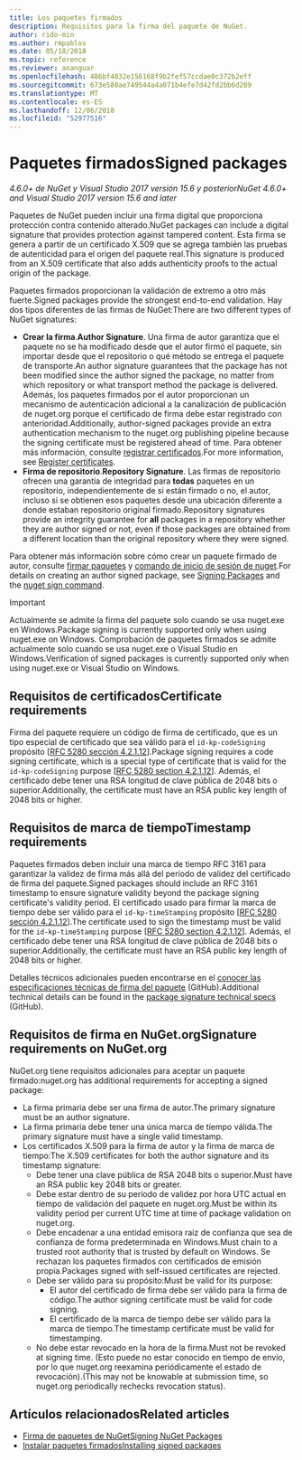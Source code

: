 ```yaml
---
title: Los paquetes firmados
description: Requisitos para la firma del paquete de NuGet.
author: rido-min
ms.author: rmpablos
ms.date: 05/18/2018
ms.topic: reference
ms.reviewer: ananguar
ms.openlocfilehash: 486bf4032e156168f9b2fef57ccdae0c372b2eff
ms.sourcegitcommit: 673e580ae749544a4a071b4efe7d42fd2bb6d209
ms.translationtype: MT
ms.contentlocale: es-ES
ms.lasthandoff: 12/06/2018
ms.locfileid: "52977516"
---
```

# <a name="signed-packages"></a><span data-ttu-id="96f98-103">Paquetes firmados</span><span class="sxs-lookup"><span data-stu-id="96f98-103">Signed packages</span></span>

<span data-ttu-id="96f98-104">*4.6.0+ de NuGet y Visual Studio 2017 versión 15.6 y posterior*</span><span class="sxs-lookup"><span data-stu-id="96f98-104">*NuGet 4.6.0+ and Visual Studio 2017 version 15.6 and later*</span></span>

<span data-ttu-id="96f98-105">Paquetes de NuGet pueden incluir una firma digital que proporciona protección contra contenido alterado.</span><span class="sxs-lookup"><span data-stu-id="96f98-105">NuGet packages can include a digital signature that provides protection against tampered content.</span></span> <span data-ttu-id="96f98-106">Esta firma se genera a partir de un certificado X.509 que se agrega también las pruebas de autenticidad para el origen del paquete real.</span><span class="sxs-lookup"><span data-stu-id="96f98-106">This signature is produced from an X.509 certificate that also adds authenticity proofs to the actual origin of the package.</span></span>

<span data-ttu-id="96f98-107">Paquetes firmados proporcionan la validación de extremo a otro más fuerte.</span><span class="sxs-lookup"><span data-stu-id="96f98-107">Signed packages provide the strongest end-to-end validation.</span></span> <span data-ttu-id="96f98-108">Hay dos tipos diferentes de las firmas de NuGet:</span><span class="sxs-lookup"><span data-stu-id="96f98-108">There are two different types of NuGet signatures:</span></span>
- <span data-ttu-id="96f98-109">**Crear la firma**.</span><span class="sxs-lookup"><span data-stu-id="96f98-109">**Author Signature**.</span></span> <span data-ttu-id="96f98-110">Una firma de autor garantiza que el paquete no se ha modificado desde que el autor firmó el paquete, sin importar desde que el repositorio o qué método se entrega el paquete de transporte.</span><span class="sxs-lookup"><span data-stu-id="96f98-110">An author signature guarantees that the package has not been modified since the author signed the package, no matter from which repository or what transport method the package is delivered.</span></span> <span data-ttu-id="96f98-111">Además, los paquetes firmados por el autor proporcionan un mecanismo de autenticación adicional a la canalización de publicación de nuget.org porque el certificado de firma debe estar registrado con anterioridad.</span><span class="sxs-lookup"><span data-stu-id="96f98-111">Additionally, author-signed packages provide an extra authentication mechanism to the nuget.org publishing pipeline because the signing certificate must be registered ahead of time.</span></span> <span data-ttu-id="96f98-112">Para obtener más información, consulte [registrar certificados](#register-certificate-on-nugetorg).</span><span class="sxs-lookup"><span data-stu-id="96f98-112">For more information, see [Register certificates](#register-certificate-on-nugetorg).</span></span>
- <span data-ttu-id="96f98-113">**Firma de repositorio**.</span><span class="sxs-lookup"><span data-stu-id="96f98-113">**Repository Signature**.</span></span> <span data-ttu-id="96f98-114">Las firmas de repositorio ofrecen una garantía de integridad para **todas** paquetes en un repositorio, independientemente de si están firmado o no, el autor, incluso si se obtienen esos paquetes desde una ubicación diferente a donde estaban repositorio original firmado.</span><span class="sxs-lookup"><span data-stu-id="96f98-114">Repository signatures provide an integrity guarantee for **all** packages in a repository whether they are author signed or not, even if those packages are obtained from a different location than the original repository where they were signed.</span></span>   

<span data-ttu-id="96f98-115">Para obtener más información sobre cómo crear un paquete firmado de autor, consulte [firmar paquetes](../create-packages/Sign-a-package.md) y [comando de inicio de sesión de nuget](../tools/cli-ref-sign.md).</span><span class="sxs-lookup"><span data-stu-id="96f98-115">For details on creating an author signed package, see [Signing Packages](../create-packages/Sign-a-package.md) and the [nuget sign command](../tools/cli-ref-sign.md).</span></span>

> [!Important]
> <span data-ttu-id="96f98-116">Actualmente se admite la firma del paquete solo cuando se usa nuget.exe en Windows.</span><span class="sxs-lookup"><span data-stu-id="96f98-116">Package signing is currently supported only when using nuget.exe on Windows.</span></span> <span data-ttu-id="96f98-117">Comprobación de paquetes firmados se admite actualmente solo cuando se usa nuget.exe o Visual Studio en Windows.</span><span class="sxs-lookup"><span data-stu-id="96f98-117">Verification of signed packages is currently supported only when using nuget.exe or Visual Studio on Windows.</span></span>

## <a name="certificate-requirements"></a><span data-ttu-id="96f98-118">Requisitos de certificados</span><span class="sxs-lookup"><span data-stu-id="96f98-118">Certificate requirements</span></span>

<span data-ttu-id="96f98-119">Firma del paquete requiere un código de firma de certificado, que es un tipo especial de certificado que sea válido para el `id-kp-codeSigning` propósito [[RFC 5280 sección 4.2.1.12](https://tools.ietf.org/html/rfc5280#section-4.2.1.12)].</span><span class="sxs-lookup"><span data-stu-id="96f98-119">Package signing requires a code signing certificate, which is a special type of certificate that is valid for the `id-kp-codeSigning` purpose [[RFC 5280 section 4.2.1.12](https://tools.ietf.org/html/rfc5280#section-4.2.1.12)].</span></span> <span data-ttu-id="96f98-120">Además, el certificado debe tener una RSA longitud de clave pública de 2048 bits o superior.</span><span class="sxs-lookup"><span data-stu-id="96f98-120">Additionally, the certificate must have an RSA public key length of 2048 bits or higher.</span></span>

## <a name="timestamp-requirements"></a><span data-ttu-id="96f98-121">Requisitos de marca de tiempo</span><span class="sxs-lookup"><span data-stu-id="96f98-121">Timestamp requirements</span></span>

<span data-ttu-id="96f98-122">Paquetes firmados deben incluir una marca de tiempo RFC 3161 para garantizar la validez de firma más allá del período de validez del certificado de firma del paquete.</span><span class="sxs-lookup"><span data-stu-id="96f98-122">Signed packages should include an RFC 3161 timestamp to ensure signature validity beyond the package signing certificate's validity period.</span></span> <span data-ttu-id="96f98-123">El certificado usado para firmar la marca de tiempo debe ser válido para el `id-kp-timeStamping` propósito [[RFC 5280 sección 4.2.1.12](https://tools.ietf.org/html/rfc5280#section-4.2.1.12)].</span><span class="sxs-lookup"><span data-stu-id="96f98-123">The certificate used to sign the timestamp must be valid for the `id-kp-timeStamping` purpose [[RFC 5280 section 4.2.1.12](https://tools.ietf.org/html/rfc5280#section-4.2.1.12)].</span></span> <span data-ttu-id="96f98-124">Además, el certificado debe tener una RSA longitud de clave pública de 2048 bits o superior.</span><span class="sxs-lookup"><span data-stu-id="96f98-124">Additionally, the certificate must have an RSA public key length of 2048 bits or higher.</span></span>

<span data-ttu-id="96f98-125">Detalles técnicos adicionales pueden encontrarse en el [conocer las especificaciones técnicas de firma del paquete](https://github.com/NuGet/Home/wiki/Package-Signatures-Technical-Details) (GitHub).</span><span class="sxs-lookup"><span data-stu-id="96f98-125">Additional technical details can be found in the [package signature technical specs](https://github.com/NuGet/Home/wiki/Package-Signatures-Technical-Details) (GitHub).</span></span>

## <a name="signature-requirements-on-nugetorg"></a><span data-ttu-id="96f98-126">Requisitos de firma en NuGet.org</span><span class="sxs-lookup"><span data-stu-id="96f98-126">Signature requirements on NuGet.org</span></span>

<span data-ttu-id="96f98-127">NuGet.org tiene requisitos adicionales para aceptar un paquete firmado:</span><span class="sxs-lookup"><span data-stu-id="96f98-127">nuget.org has additional requirements for accepting a signed package:</span></span>

- <span data-ttu-id="96f98-128">La firma primaria debe ser una firma de autor.</span><span class="sxs-lookup"><span data-stu-id="96f98-128">The primary signature must be an author signature.</span></span>
- <span data-ttu-id="96f98-129">La firma primaria debe tener una única marca de tiempo válida.</span><span class="sxs-lookup"><span data-stu-id="96f98-129">The primary signature must have a single valid timestamp.</span></span>
- <span data-ttu-id="96f98-130">Los certificados X.509 para la firma de autor y la firma de marca de tiempo:</span><span class="sxs-lookup"><span data-stu-id="96f98-130">The X.509 certificates for both the author signature and its timestamp signature:</span></span>
  - <span data-ttu-id="96f98-131">Debe tener una clave pública de RSA 2048 bits o superior.</span><span class="sxs-lookup"><span data-stu-id="96f98-131">Must have an RSA public key 2048 bits or greater.</span></span>
  - <span data-ttu-id="96f98-132">Debe estar dentro de su período de validez por hora UTC actual en tiempo de validación del paquete en nuget.org.</span><span class="sxs-lookup"><span data-stu-id="96f98-132">Must be within its validity period per current UTC time at time of package validation on nuget.org.</span></span>
  - <span data-ttu-id="96f98-133">Debe encadenar a una entidad emisora raíz de confianza que sea de confianza de forma predeterminada en Windows.</span><span class="sxs-lookup"><span data-stu-id="96f98-133">Must chain to a trusted root authority that is trusted by default on Windows.</span></span> <span data-ttu-id="96f98-134">Se rechazan los paquetes firmados con certificados de emisión propia.</span><span class="sxs-lookup"><span data-stu-id="96f98-134">Packages signed with self-issued certificates are rejected.</span></span>
  - <span data-ttu-id="96f98-135">Debe ser válido para su propósito:</span><span class="sxs-lookup"><span data-stu-id="96f98-135">Must be valid for its purpose:</span></span> 
    - <span data-ttu-id="96f98-136">El autor del certificado de firma debe ser válido para la firma de código.</span><span class="sxs-lookup"><span data-stu-id="96f98-136">The author signing certificate must be valid for code signing.</span></span>
    - <span data-ttu-id="96f98-137">El certificado de la marca de tiempo debe ser válido para la marca de tiempo.</span><span class="sxs-lookup"><span data-stu-id="96f98-137">The timestamp certificate must be valid for timestamping.</span></span>
  - <span data-ttu-id="96f98-138">No debe estar revocado en la hora de la firma.</span><span class="sxs-lookup"><span data-stu-id="96f98-138">Must not be revoked at signing time.</span></span> <span data-ttu-id="96f98-139">(Esto puede no estar conocido en tiempo de envío, por lo que nuget.org reexamina periódicamente el estado de revocación).</span><span class="sxs-lookup"><span data-stu-id="96f98-139">(This may not be knowable at submission time, so nuget.org periodically rechecks revocation status).</span></span>
  
  
## <a name="related-articles"></a><span data-ttu-id="96f98-140">Artículos relacionados</span><span class="sxs-lookup"><span data-stu-id="96f98-140">Related articles</span></span>

- [<span data-ttu-id="96f98-141">Firma de paquetes de NuGet</span><span class="sxs-lookup"><span data-stu-id="96f98-141">Signing NuGet Packages</span></span>](../create-packages/Sign-a-Package.md)
- [<span data-ttu-id="96f98-142">Instalar paquetes firmados</span><span class="sxs-lookup"><span data-stu-id="96f98-142">Installing signed packages</span></span>](../consume-packages/installing-signed-packages.md)

